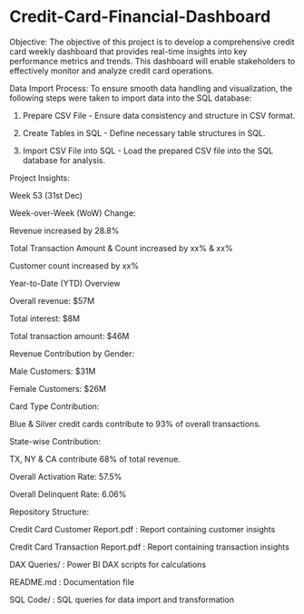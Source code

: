 # Credit-Card-Financial-Dashboard
Objective:
The objective of this project is to develop a comprehensive credit card weekly dashboard that provides real-time insights into key performance metrics and trends. This dashboard will enable stakeholders to effectively monitor and analyze credit card operations.


Data Import Process:
To ensure smooth data handling and visualization, the following steps were taken to import data into the SQL database:

1. Prepare CSV File - Ensure data consistency and structure in CSV format.

2. Create Tables in SQL - Define necessary table structures in SQL.

3. Import CSV File into SQL - Load the prepared CSV file into the SQL database for analysis.


Project Insights:

Week 53 (31st Dec)

Week-over-Week (WoW) Change:

Revenue increased by 28.8%

Total Transaction Amount & Count increased by xx% & xx%

Customer count increased by xx%

Year-to-Date (YTD) Overview

Overall revenue: $57M

Total interest: $8M

Total transaction amount: $46M

Revenue Contribution by Gender:

Male Customers: $31M

Female Customers: $26M

Card Type Contribution:

Blue & Silver credit cards contribute to 93% of overall transactions.

State-wise Contribution:

TX, NY & CA contribute 68% of total revenue.

Overall Activation Rate: 57.5%

Overall Delinquent Rate: 6.06%


Repository Structure:

Credit Card Customer Report.pdf : Report containing customer insights

Credit Card Transaction Report.pdf : Report containing transaction insights

DAX Queries/ : Power BI DAX scripts for calculations

README.md : Documentation file

SQL Code/ : SQL queries for data import and transformation

